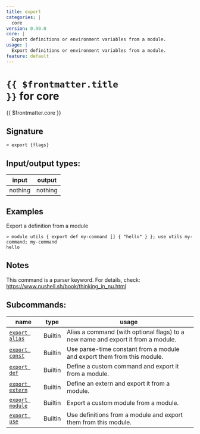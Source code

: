 ```yaml
---
title: export
categories: |
  core
version: 0.90.0
core: |
  Export definitions or environment variables from a module.
usage: |
  Export definitions or environment variables from a module.
feature: default
---
```


<!-- This file is automatically generated. Please edit the command in https://github.com/nushell/nushell instead. -->

# <code>{{ $frontmatter.title }}</code> for core

<div class='command-title'>{{ $frontmatter.core }}</div>

## Signature

`> export {flags} `

## Input/output types:

| input   | output  |
| ------- | ------- |
| nothing | nothing |

## Examples

Export a definition from a module

```nushell
> module utils { export def my-command [] { "hello" } }; use utils my-command; my-command
hello
```

## Notes

This command is a parser keyword. For details, check:
https://www.nushell.sh/book/thinking_in_nu.html

## Subcommands:

| name                                            | type    | usage                                                                            |
| ----------------------------------------------- | ------- | -------------------------------------------------------------------------------- |
| [`export alias`](/commands/docs/export_alias)   | Builtin | Alias a command (with optional flags) to a new name and export it from a module. |
| [`export const`](/commands/docs/export_const)   | Builtin | Use parse-time constant from a module and export them from this module.          |
| [`export def`](/commands/docs/export_def)       | Builtin | Define a custom command and export it from a module.                             |
| [`export extern`](/commands/docs/export_extern) | Builtin | Define an extern and export it from a module.                                    |
| [`export module`](/commands/docs/export_module) | Builtin | Export a custom module from a module.                                            |
| [`export use`](/commands/docs/export_use)       | Builtin | Use definitions from a module and export them from this module.                  |
